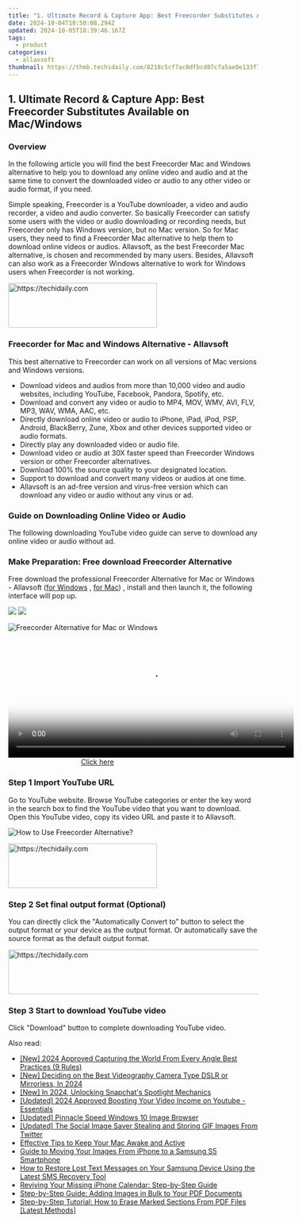 ```yaml
---
title: "1. Ultimate Record & Capture App: Best Freecorder Substitutes Available on Mac/Windows"
date: 2024-10-04T18:50:08.294Z
updated: 2024-10-05T18:39:46.167Z
tags:
  - product
categories:
  - allavsoft
thumbnail: https://thmb.techidaily.com/8218c5cf7ac0dfbcd07cfa5ae0e133f7fb7cb7e5288e10b65d8a8a91b32faf87.jpg
---
```


## 1. Ultimate Record & Capture App: Best Freecorder Substitutes Available on Mac/Windows

### Overview

In the following article you will find the best Freecorder Mac and Windows alternative to help you to download any online video and audio and at the same time to convert the downloaded video or audio to any other video or audio format, if you need.

Simple speaking, Freecorder is a YouTube downloader, a video and audio recorder, a video and audio converter. So basically Freecorder can satisfy some users with the video or audio downloading or recording needs, but Freecorder only has Windows version, but no Mac version. So for Mac users, they need to find a Freecorder Mac alternative to help them to download online videos or audios. Allavsoft, as the best Freecorder Mac alternative, is chosen and recommended by many users. Besides, Allavsoft can also work as a Freecorder Windows alternative to work for Windows users when Freecorder is not working.

<!-- affiliate ads begin -->
<a href="https://aligracehair.sjv.io/c/5597632/2006941/19272" target="_top" id="2006941">
  <img src="//a.impactradius-go.com/display-ad/19272-2006941" border="0" alt="https://techidaily.com" width="300" height="90"/>
</a>
<img height="0" width="0" src="https://aligracehair.sjv.io/i/5597632/2006941/19272" style="position:absolute;visibility:hidden;" border="0" />
<!-- affiliate ads end -->

### Freecorder for Mac and Windows Alternative - Allavsoft

This best alternative to Freecorder can work on all versions of Mac versions and Windows versions.

* Download videos and audios from more than 10,000 video and audio websites, including YouTube, Facebook, Pandora, Spotify, etc.
* Download and convert any video or audio to MP4, MOV, WMV, AVI, FLV, MP3, WAV, WMA, AAC, etc.
* Directly download online video or audio to iPhone, iPad, iPod, PSP, Android, BlackBerry, Zune, Xbox and other devices supported video or audio formats.
* Directly play any downloaded video or audio file.
* Download video or audio at 30X faster speed than Freecorder Windows version or other Freecorder alternatives.
* Download 100% the source quality to your designated location.
* Support to download and convert many videos or audios at one time.
* Allavsoft is an ad-free version and virus-free version which can download any video or audio without any virus or ad.

### Guide on Downloading Online Video or Audio

The following downloading YouTube video guide can serve to download any online video or audio without ad.

### Make Preparation: Free download Freecorder Alternative

Free download the professional Freecorder Alternative for Mac or Windows - Allavsoft ([for Windows](https://tools.techidaily.com/allavsoft/products/) , [for Mac](https://tools.techidaily.com/allavsoft/products/)) , install and then launch it, the following interface will pop up.

[![](https://www.allavsoft.com/how-to/../images/how-to/free-download-win.jpg)](https://tools.techidaily.com/allavsoft/products/) [![](https://www.allavsoft.com/how-to/../images/how-to/free-download-mac.jpg)](https://tools.techidaily.com/allavsoft/products/)

![Freecorder Alternative for Mac or Windows](https://www.allavsoft.com/how-to/../images/allavsoft/screen-shot-600.jpg)

<!-- affiliate ads begin -->
<span id="1983553">
					<video width="576" height="240" style="cursor:pointer"
           poster="//a.impactradius-go.com/display-clicktoplayimage/1983553.png"
           onclick="if(!this.playClicked){this.play();this.setAttribute('controls',true);this.playClicked=true;}">
	   <source src="//a.impactradius-go.com/display-ad/22993-1983553">
	   <img src="//a.impactradius-go.com/display-clicktoplayimage/1983553.png" style="border: none; height: 100%; width: 100%; object-fit: contain">
	</video>
	<div style="width:360px;text-align:center"><a href="javascript:window.open(decodeURIComponent('https%3A%2F%2Fhomestyler.sjv.io%2Fc%2F5597632%2F1983553%2F22993'), '_blank');void(0);">Click here</a></div>
</span>
<img height="0" width="0" src="https://imp.pxf.io/i/5597632/1983553/22993" style="position:absolute;visibility:hidden;" border="0" />
<!-- affiliate ads end -->

### Step 1 Import YouTube URL

Go to YouTube website. Browse YouTube categories or enter the key word in the search box to find the YouTube video that you want to download. Open this YouTube video, copy its video URL and paste it to Allavsoft.

![How to Use Freecorder Alternative?](https://www.allavsoft.com/how-to/../images/how-to/download-rtmp-video/download-rtmp-video.jpg)

<!-- affiliate ads begin -->
<a href="https://aligracehair.sjv.io/c/5597632/2135399/19272" target="_top" id="2135399">
  <img src="//a.impactradius-go.com/display-ad/19272-2135399" border="0" alt="https://techidaily.com" width="300" height="90"/>
</a>
<img height="0" width="0" src="https://aligracehair.sjv.io/i/5597632/2135399/19272" style="position:absolute;visibility:hidden;" border="0" />
<!-- affiliate ads end -->

### Step 2 Set final output format (Optional)

You can directly click the "Automatically Convert to" button to select the output format or your device as the output format. Or automatically save the source format as the default output format.

<!-- affiliate ads begin -->
<a href="https://appsumo.8odi.net/c/5597632/2100542/7443" target="_top" id="2100542">
  <img src="//a.impactradius-go.com/display-ad/7443-2100542" border="0" alt="https://techidaily.com" width="728" height="90"/>
</a>
<img height="0" width="0" src="https://appsumo.8odi.net/i/5597632/2100542/7443" style="position:absolute;visibility:hidden;" border="0" />
<!-- affiliate ads end -->

### Step 3 Start to download YouTube video

Click "Download" button to complete downloading YouTube video.

<ins class="adsbygoogle"
     style="display:block"
     data-ad-format="autorelaxed"
     data-ad-client="ca-pub-7571918770474297"
     data-ad-slot="1223367746"></ins>

<ins class="adsbygoogle"
     style="display:block"
     data-ad-client="ca-pub-7571918770474297"
     data-ad-slot="8358498916"
     data-ad-format="auto"
     data-full-width-responsive="true"></ins>

<span class="atpl-alsoreadstyle">Also read:</span>
<div><ul>
<li><a href="https://fox-glue.techidaily.com/new-2024-approved-capturing-the-world-from-every-angle-best-practices-9-rules/"><u>[New] 2024 Approved Capturing the World From Every Angle Best Practices (9 Rules)</u></a></li>
<li><a href="https://facebook-video-share.techidaily.com/new-deciding-on-the-best-videography-camera-type-dslr-or-mirrorless-in-2024/"><u>[New] Deciding on the Best Videography Camera Type DSLR or Mirrorless, In 2024</u></a></li>
<li><a href="https://fox-friendly.techidaily.com/new-in-2024-unlocking-snapchats-spotlight-mechanics/"><u>[New] In 2024, Unlocking Snapchat's Spotlight Mechanics</u></a></li>
<li><a href="https://facebook-video-share.techidaily.com/updated-2024-approved-boosting-your-video-income-on-youtube-essentials/"><u>[Updated] 2024 Approved Boosting Your Video Income on Youtube - Essentials</u></a></li>
<li><a href="https://extra-guidance.techidaily.com/updated-pinnacle-speed-windows-10-image-browser/"><u>[Updated] Pinnacle Speed Windows 10 Image Browser</u></a></li>
<li><a href="https://twitter-videos.techidaily.com/updated-the-social-image-saver-stealing-and-storing-gif-images-from-twitter/"><u>[Updated] The Social Image Saver Stealing and Storing GIF Images From Twitter</u></a></li>
<li><a href="https://technical-tips.techidaily.com/effective-tips-to-keep-your-mac-awake-and-active/"><u>Effective Tips to Keep Your Mac Awake and Active</u></a></li>
<li><a href="https://win-guides.techidaily.com/guide-to-moving-your-images-from-iphone-to-a-samsung-s5-smartphone/"><u>Guide to Moving Your Images From iPhone to a Samsung S5 Smartphone</u></a></li>
<li><a href="https://win-guides.techidaily.com/how-to-restore-lost-text-messages-on-your-samsung-device-using-the-latest-sms-recovery-tool/"><u>How to Restore Lost Text Messages on Your Samsung Device Using the Latest SMS Recovery Tool</u></a></li>
<li><a href="https://win-guides.techidaily.com/reviving-your-missing-iphone-calendar-step-by-step-guide/"><u>Reviving Your Missing iPhone Calendar: Step-by-Step Guide</u></a></li>
<li><a href="https://win-guides.techidaily.com/step-by-step-guide-adding-images-in-bulk-to-your-pdf-documents/"><u>Step-by-Step Guide: Adding Images in Bulk to Your PDF Documents</u></a></li>
<li><a href="https://win-guides.techidaily.com/step-by-step-tutorial-how-to-erase-marked-sections-from-pdf-files-latest-methods/"><u>Step-by-Step Tutorial: How to Erase Marked Sections From PDF Files [Latest Methods]</u></a></li>
</ul></div>

